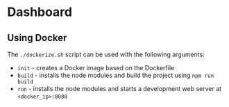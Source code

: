 # Dashboard
## Using Docker
The `./dockerize.sh` script can be used with the following arguments:
- `init` - creates a Docker image based on the Dockerfile
- `build` - installs the node modules and build the project using `npm run build`
- `run` - installs the node modules and starts a development web server at `<docker_ip>:8080`